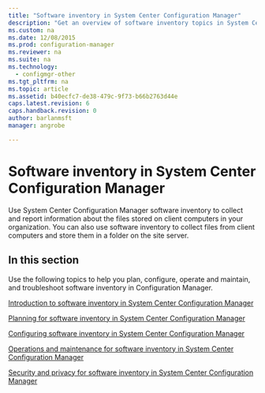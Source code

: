 ```yaml
---
title: "Software inventory in System Center Configuration Manager"
description: "Get an overview of software inventory topics in System Center Configuration Manager."
ms.custom: na
ms.date: 12/08/2015
ms.prod: configuration-manager
ms.reviewer: na
ms.suite: na
ms.technology:
  - configmgr-other
ms.tgt_pltfrm: na
ms.topic: article
ms.assetid: b40ecfc7-de38-479c-9f73-b66b2763d44e
caps.latest.revision: 6
caps.handback.revision: 0
author: barlanmsft
manager: angrobe

---
```

# Software inventory in System Center Configuration Manager
Use System Center Configuration Manager software inventory to collect and report information about the files stored on client computers in your organization. You can also use software inventory to collect files from client computers and store them in a folder on the site server.  

## In this section  
 Use the following topics to help you plan, configure, operate and maintain, and troubleshoot software inventory in Configuration Manager.  

 [Introduction to software inventory in System Center Configuration Manager](../../../../core/clients/manage/inventory/introduction-to-software-inventory.md)  

 [Planning for software inventory in System Center Configuration Manager](../Topic/Planning%20for%20software%20inventory%20in%20System%20Center%20Configuration%20Manager.md)  

 [Configuring software inventory in System Center Configuration Manager](../Topic/Configuring%20software%20inventory%20in%20System%20Center%20Configuration%20Manager.md)  

 [Operations and maintenance for software inventory in System Center Configuration Manager](../Topic/Operations%20and%20maintenance%20for%20software%20inventory%20in%20System%20Center%20Configuration%20Manager.md)  

 [Security and privacy for software inventory in System Center Configuration Manager](../../../../core/clients/manage/inventory/security-and-privacy-for-software-inventory.md)  
